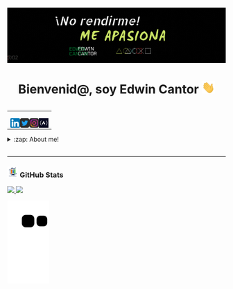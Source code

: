 ![Edwincant](src/mctechnology_extendido.GIF)

<h1 align="center">Bienvenid@, soy Edwin Cantor <img src="./src/wave.gif" width="30px"></h1>

<table align="right">
<tr>
<td>

[<img align="left" alt="MC Technology | Linkedin" width="22px" src="./src/youtube.png" />][linkedin]
[<img align="left" alt="@mctechnology17 | Twitter" width="22px" src="./src/twitter.png" />][twitter]
[<img align="left" alt="@Edwincant | Instagram" width="22px" src="./src/instagram.png" />][instagram]
[<img align="left" alt="@Edwincant | Freecodecamp" width="22px" src="./src/Freecodecamp.png" />][Freecodecamp]


</td>
</tr>
</table>

<details>
  <summary>:zap: About me!</summary>

### 💻 Programador en formación 💻!!
- 🦾  Me apasiona los proyectos orientados a ESG!
- 🤓  Tengo concimientos basicos en C++ y estudio desarrollo Web
- 👾  Soy persistenta y enfocado al logro, por eso estudio programación
- 🗒   Actualmente estoy en busqueda de mis primeras practicas empresariales
</details>

<br />


---

<h3 align="left"><img src="./src/estadistica2.gif" width="25px" height="25px"> GitHub Stats</h3>

<div>
  <a href="https://github.com/Edwincant">
  <img height="140em" src="https://github-readme-stats.vercel.app/api?username=Edwincant&show_icons=true&hide=contribs,prs&cache_seconds=86400&theme=chartreuse-dark"/>
  <img height="140em" src="https://github-readme-stats.vercel.app/api/top-langs/?username=Edwincant&layout=compact&langs_count=7&theme=chartreuse-dark"/>
</div>

  
 ![Snake animation](https://github.com/mctechnology17/mctechnology17/blob/output/github-contribution-grid-snake.svg)


[twitter]: https://twitter.com/cantor_edwin?t=SJ_LRpPgxpVegl1BwgmUdg&s=09
[linkedin]: https://www.linkedin.com/in/edwin-cantor/
[instagram]: https://www.instagram.com/edwincantor_/
[Freecodecamp]: https://www.freecodecamp.org/espanol/fccc22aa423-8d53-4d63-9de4-26089aee6f06

